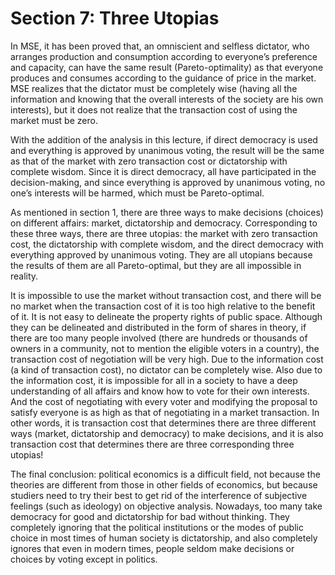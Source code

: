 # Section 7: Three Utopias

In MSE, it has been proved that, an omniscient and selfless dictator, who arranges production and consumption according to everyone’s preference and capacity, can have the same result (Pareto-optimality) as that everyone produces and consumes according to the guidance of price in the market. MSE realizes that the dictator must be completely wise (having all the information and knowing that the overall interests of the society are his own interests), but it does not realize that the transaction cost of using the market must be zero.

With the addition of the analysis in this lecture, if direct democracy is used and everything is approved by unanimous voting, the result will be the same as that of the market with zero transaction cost or dictatorship with complete wisdom. Since it is direct democracy, all have participated in the decision-making, and since everything is approved by unanimous voting, no one’s interests will be harmed, which must be Pareto-optimal.

As mentioned in section 1, there are three ways to make decisions (choices) on different affairs: market, dictatorship and democracy. Corresponding to these three ways, there are three utopias: the market with zero transaction cost, the dictatorship with complete wisdom, and the direct democracy with everything approved by unanimous voting. They are all utopians because the results of them are all Pareto-optimal, but they are all impossible in reality.

It is impossible to use the market without transaction cost, and there will be no market when the transaction cost of it is too high relative to the benefit of it. It is not easy to delineate the property rights of public space. Although they can be delineated and distributed in the form of shares in theory, if there are too many people involved (there are hundreds or thousands of owners in a community, not to mention the eligible voters in a country), the transaction cost of negotiation will be very high. Due to the information cost (a kind of transaction cost), no dictator can be completely wise. Also due to the information cost, it is impossible for all in a society to have a deep understanding of all affairs and know how to vote for their own interests. And the cost of negotiating with every voter and modifying the proposal to satisfy everyone is as high as that of negotiating in a market transaction. In other words, it is transaction cost that determines there are three different ways (market, dictatorship and democracy) to make decisions, and it is also transaction cost that determines there are three corresponding three utopias!

The final conclusion: political economics is a difficult field, not because the theories are different from those in other fields of economics, but because studiers need to try their best to get rid of the interference of subjective feelings (such as ideology) on objective analysis. Nowadays, too many take democracy for good and dictatorship for bad without thinking. They completely ignoring that the political institutions or the modes of public choice in most times of human society is dictatorship, and also completely ignores that even in modern times, people seldom make decisions or choices by voting except in politics.